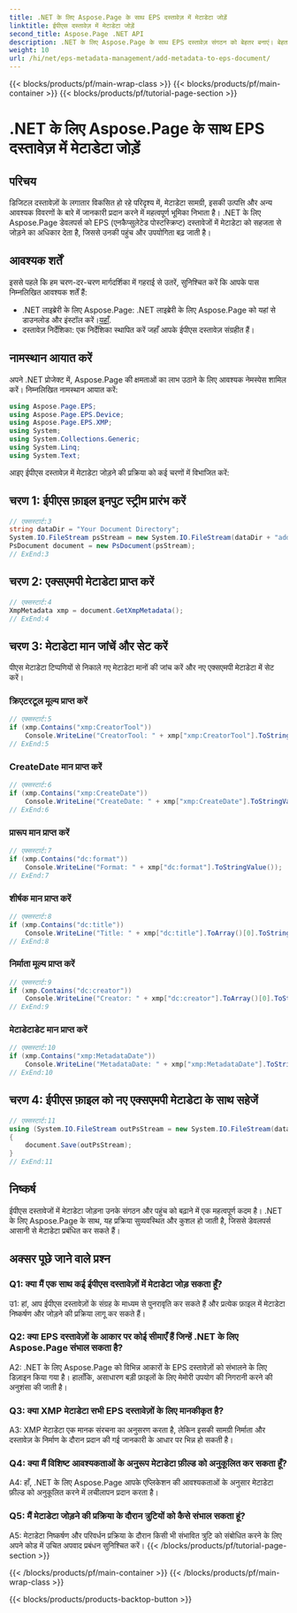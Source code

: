 ```yaml
---
title: .NET के लिए Aspose.Page के साथ EPS दस्तावेज़ में मेटाडेटा जोड़ें
linktitle: ईपीएस दस्तावेज़ में मेटाडेटा जोड़ें
second_title: Aspose.Page .NET API
description: .NET के लिए Aspose.Page के साथ EPS दस्तावेज़ संगठन को बेहतर बनाएं। बेहतर पहुंच और सूचना पुनर्प्राप्ति के लिए आसानी से मेटाडेटा जोड़ें।
weight: 10
url: /hi/net/eps-metadata-management/add-metadata-to-eps-document/
---
```


{{< blocks/products/pf/main-wrap-class >}}
{{< blocks/products/pf/main-container >}}
{{< blocks/products/pf/tutorial-page-section >}}

# .NET के लिए Aspose.Page के साथ EPS दस्तावेज़ में मेटाडेटा जोड़ें

## परिचय

डिजिटल दस्तावेज़ों के लगातार विकसित हो रहे परिदृश्य में, मेटाडेटा सामग्री, इसकी उत्पत्ति और अन्य आवश्यक विवरणों के बारे में जानकारी प्रदान करने में महत्वपूर्ण भूमिका निभाता है। .NET के लिए Aspose.Page डेवलपर्स को EPS (एनकैप्सुलेटेड पोस्टस्क्रिप्ट) दस्तावेजों में मेटाडेटा को सहजता से जोड़ने का अधिकार देता है, जिससे उनकी पहुंच और उपयोगिता बढ़ जाती है।

## आवश्यक शर्तें

इससे पहले कि हम चरण-दर-चरण मार्गदर्शिका में गहराई से उतरें, सुनिश्चित करें कि आपके पास निम्नलिखित आवश्यक शर्तें हैं:

-  .NET लाइब्रेरी के लिए Aspose.Page: .NET लाइब्रेरी के लिए Aspose.Page को यहां से डाउनलोड और इंस्टॉल करें।[यहाँ](https://releases.aspose.com/page/net/).
- दस्तावेज़ निर्देशिका: एक निर्देशिका स्थापित करें जहाँ आपके ईपीएस दस्तावेज़ संग्रहीत हैं।

## नामस्थान आयात करें

अपने .NET प्रोजेक्ट में, Aspose.Page की क्षमताओं का लाभ उठाने के लिए आवश्यक नेमस्पेस शामिल करें। निम्नलिखित नामस्थान आयात करें:

```csharp
using Aspose.Page.EPS;
using Aspose.Page.EPS.Device;
using Aspose.Page.EPS.XMP;
using System;
using System.Collections.Generic;
using System.Linq;
using System.Text;
```

आइए ईपीएस दस्तावेज़ में मेटाडेटा जोड़ने की प्रक्रिया को कई चरणों में विभाजित करें:

## चरण 1: ईपीएस फ़ाइल इनपुट स्ट्रीम प्रारंभ करें

```csharp
// एक्सस्टार्ट:3
string dataDir = "Your Document Directory";
System.IO.FileStream psStream = new System.IO.FileStream(dataDir + "add_input.eps", System.IO.FileMode.Open, System.IO.FileAccess.Read);
PsDocument document = new PsDocument(psStream);
// ExEnd:3
```

## चरण 2: एक्सएमपी मेटाडेटा प्राप्त करें

```csharp
// एक्सस्टार्ट:4
XmpMetadata xmp = document.GetXmpMetadata();
// ExEnd:4
```

## चरण 3: मेटाडेटा मान जांचें और सेट करें

पीएस मेटाडेटा टिप्पणियों से निकाले गए मेटाडेटा मानों की जांच करें और नए एक्सएमपी मेटाडेटा में सेट करें।

### क्रिएटरटूल मूल्य प्राप्त करें

```csharp
// एक्सस्टार्ट:5
if (xmp.Contains("xmp:CreatorTool"))
    Console.WriteLine("CreatorTool: " + xmp["xmp:CreatorTool"].ToStringValue());
// ExEnd:5
```

### CreateDate मान प्राप्त करें

```csharp
// एक्सस्टार्ट:6
if (xmp.Contains("xmp:CreateDate"))
    Console.WriteLine("CreateDate: " + xmp["xmp:CreateDate"].ToStringValue());
// ExEnd:6
```

### प्रारूप मान प्राप्त करें

```csharp
// एक्सस्टार्ट:7
if (xmp.Contains("dc:format"))
    Console.WriteLine("Format: " + xmp["dc:format"].ToStringValue());
// ExEnd:7
```

### शीर्षक मान प्राप्त करें

```csharp
// एक्सस्टार्ट:8
if (xmp.Contains("dc:title"))
    Console.WriteLine("Title: " + xmp["dc:title"].ToArray()[0].ToStringValue());
// ExEnd:8
```

### निर्माता मूल्य प्राप्त करें

```csharp
// एक्सस्टार्ट:9
if (xmp.Contains("dc:creator"))
    Console.WriteLine("Creator: " + xmp["dc:creator"].ToArray()[0].ToStringValue());
// ExEnd:9
```

### मेटाडेटाडेट मान प्राप्त करें

```csharp
// एक्सस्टार्ट:10
if (xmp.Contains("xmp:MetadataDate"))
    Console.WriteLine("MetadataDate: " + xmp["xmp:MetadataDate"].ToStringValue());
// ExEnd:10
```

## चरण 4: ईपीएस फ़ाइल को नए एक्सएमपी मेटाडेटा के साथ सहेजें

```csharp
// एक्सस्टार्ट:11
using (System.IO.FileStream outPsStream = new System.IO.FileStream(dataDir + "add_output.eps", System.IO.FileMode.Create, System.IO.FileAccess.Write))
{
    document.Save(outPsStream);
}
// ExEnd:11
```

## निष्कर्ष

ईपीएस दस्तावेजों में मेटाडेटा जोड़ना उनके संगठन और पहुंच को बढ़ाने में एक महत्वपूर्ण कदम है। .NET के लिए Aspose.Page के साथ, यह प्रक्रिया सुव्यवस्थित और कुशल हो जाती है, जिससे डेवलपर्स आसानी से मेटाडेटा प्रबंधित कर सकते हैं।

## अक्सर पूछे जाने वाले प्रश्न

### Q1: क्या मैं एक साथ कई ईपीएस दस्तावेज़ों में मेटाडेटा जोड़ सकता हूँ?

उ1: हां, आप ईपीएस दस्तावेज़ों के संग्रह के माध्यम से पुनरावृति कर सकते हैं और प्रत्येक फ़ाइल में मेटाडेटा निष्कर्षण और जोड़ने की प्रक्रिया लागू कर सकते हैं।

### Q2: क्या EPS दस्तावेज़ों के आकार पर कोई सीमाएँ हैं जिन्हें .NET के लिए Aspose.Page संभाल सकता है?

A2: .NET के लिए Aspose.Page को विभिन्न आकारों के EPS दस्तावेज़ों को संभालने के लिए डिज़ाइन किया गया है। हालाँकि, असाधारण बड़ी फ़ाइलों के लिए मेमोरी उपयोग की निगरानी करने की अनुशंसा की जाती है।

### Q3: क्या XMP मेटाडेटा सभी EPS दस्तावेज़ों के लिए मानकीकृत है?

A3: XMP मेटाडेटा एक मानक संरचना का अनुसरण करता है, लेकिन इसकी सामग्री निर्माता और दस्तावेज़ के निर्माण के दौरान प्रदान की गई जानकारी के आधार पर भिन्न हो सकती है।

### Q4: क्या मैं विशिष्ट आवश्यकताओं के अनुरूप मेटाडेटा फ़ील्ड को अनुकूलित कर सकता हूँ?

A4: हाँ, .NET के लिए Aspose.Page आपके एप्लिकेशन की आवश्यकताओं के अनुसार मेटाडेटा फ़ील्ड को अनुकूलित करने में लचीलापन प्रदान करता है।

### Q5: मैं मेटाडेटा जोड़ने की प्रक्रिया के दौरान त्रुटियों को कैसे संभाल सकता हूं?

A5: मेटाडेटा निष्कर्षण और परिवर्धन प्रक्रिया के दौरान किसी भी संभावित त्रुटि को संबोधित करने के लिए अपने कोड में उचित अपवाद प्रबंधन सुनिश्चित करें।
{{< /blocks/products/pf/tutorial-page-section >}}

{{< /blocks/products/pf/main-container >}}
{{< /blocks/products/pf/main-wrap-class >}}

{{< blocks/products/products-backtop-button >}}
